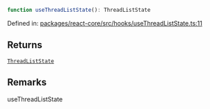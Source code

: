 ```ts
function useThreadListState(): ThreadListState
```

Defined in: [packages/react-core/src/hooks/useThreadListState.ts:11](https://github.com/thesysdev/crayon/blob/1acfae208f58ec7415d64dc97edfea87130a9e7e/js/packages/react-core/src/hooks/useThreadListState.ts#L11)

## Returns

[`ThreadListState`](../type-aliases/ThreadListState.md)

## Remarks

useThreadListState
